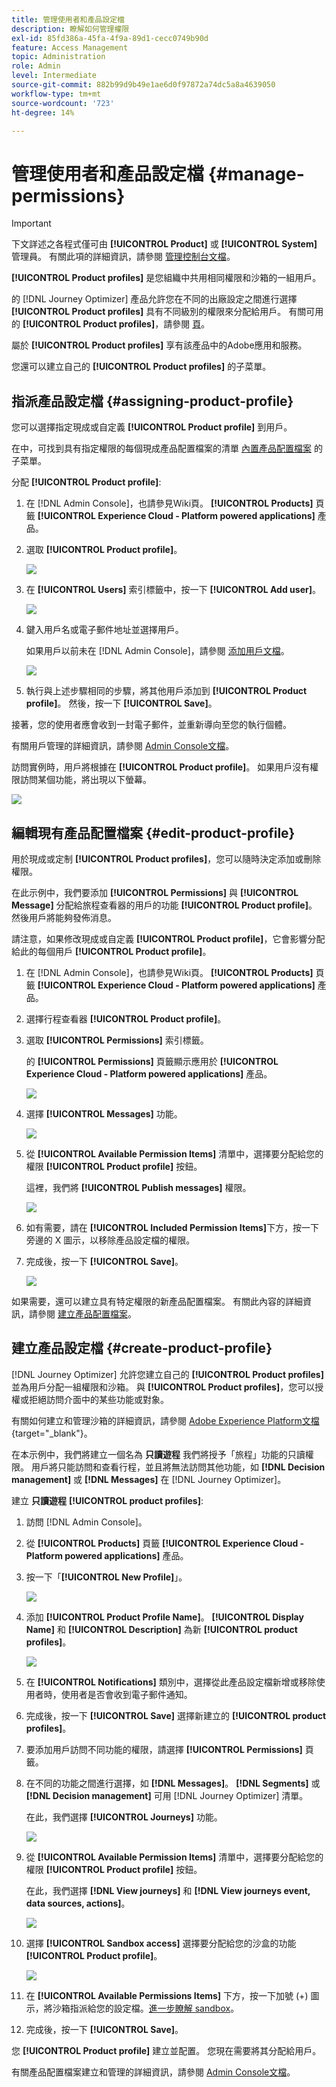 ```yaml
---
title: 管理使用者和產品設定檔
description: 瞭解如何管理權限
exl-id: 85fd386a-45fa-4f9a-89d1-cecc0749b90d
feature: Access Management
topic: Administration
role: Admin
level: Intermediate
source-git-commit: 882b99d9b49e1ae6d0f97872a74dc5a8a4639050
workflow-type: tm+mt
source-wordcount: '723'
ht-degree: 14%

---
```


# 管理使用者和產品設定檔 {#manage-permissions}

>[!IMPORTANT]
>
> 下文詳述之各程式僅可由 **[!UICONTROL Product]** 或 **[!UICONTROL System]** 管理員。 有關此項的詳細資訊，請參閱 [管理控制台文檔](https://helpx.adobe.com/enterprise/admin-guide.html/enterprise/using/admin-roles.ug.html)。

**[!UICONTROL Product profiles]** 是您組織中共用相同權限和沙箱的一組用戶。

的 [!DNL Journey Optimizer] 產品允許您在不同的出廠設定之間進行選擇 **[!UICONTROL Product profiles]** 具有不同級別的權限來分配給用戶。 有關可用的 **[!UICONTROL Product profiles]**，請參閱 [頁](ootb-product-profiles.md)。

屬於 **[!UICONTROL Product profiles]** 享有該產品中的Adobe應用和服務。

您還可以建立自己的 **[!UICONTROL Product profiles]** 的子菜單。

## 指派產品設定檔 {#assigning-product-profile}

您可以選擇指定現成或自定義 **[!UICONTROL Product profile]** 到用戶。

在中，可找到具有指定權限的每個現成產品配置檔案的清單 [內置產品配置檔案](ootb-product-profiles.md) 的子菜單。

分配 **[!UICONTROL Product profile]**:

1. 在 [!DNL Admin Console]，也請參見Wiki頁。 **[!UICONTROL Products]** 頁籤 **[!UICONTROL Experience Cloud - Platform powered applications]** 產品。

1. 選取 **[!UICONTROL Product profile]**。

   ![](assets/do-not-localize/access_control_2.png)

1. 在 **[!UICONTROL Users]** 索引標籤中，按一下 **[!UICONTROL Add user]**。

   ![](assets/do-not-localize/access_control_3.png)

1. 鍵入用戶名或電子郵件地址並選擇用戶。

   如果用戶以前未在 [!DNL Admin Console]，請參閱 [添加用戶文檔](https://helpx.adobe.com/enterprise/admin-guide.html/enterprise/using/manage-users-individually.ug.html#add-users)。

   ![](assets/do-not-localize/access_control_4.png)

1. 執行與上述步驟相同的步驟，將其他用戶添加到 **[!UICONTROL Product profile]**。 然後，按一下 **[!UICONTROL Save]**。

接著，您的使用者應會收到一封電子郵件，並重新導向至您的執行個體。

有關用戶管理的詳細資訊，請參閱 [Admin Console文檔](https://helpx.adobe.com/enterprise/admin-guide.html/enterprise/using/manage-users-individually.ug.html)。

訪問實例時，用戶將根據在 **[!UICONTROL Product profile]**。 如果用戶沒有權限訪問某個功能，將出現以下螢幕。

![](assets/do-not-localize/access_control_1.png)

## 編輯現有產品配置檔案 {#edit-product-profile}

用於現成或定制 **[!UICONTROL Product profiles]**，您可以隨時決定添加或刪除權限。

在此示例中，我們要添加 **[!UICONTROL Permissions]** 與 **[!UICONTROL Message]** 分配給旅程查看器的用戶的功能 **[!UICONTROL Product profile]**。 然後用戶將能夠發佈消息。

請注意，如果修改現成或自定義 **[!UICONTROL Product profile]**，它會影響分配給此的每個用戶 **[!UICONTROL Product profile]**。

1. 在 [!DNL Admin Console]，也請參見Wiki頁。 **[!UICONTROL Products]** 頁籤 **[!UICONTROL Experience Cloud - Platform powered applications]** 產品。

1. 選擇行程查看器 **[!UICONTROL Product profile]**。

1. 選取 **[!UICONTROL Permissions]** 索引標籤。

   的 **[!UICONTROL Permissions]** 頁籤顯示應用於 **[!UICONTROL Experience Cloud - Platform powered applications]** 產品。

   ![](assets/do-not-localize/access_control_5.png)

1. 選擇 **[!UICONTROL Messages]** 功能。

   ![](assets/do-not-localize/access_control_6.png)

1. 從 **[!UICONTROL Available Permission Items]** 清單中，選擇要分配給您的權限 **[!UICONTROL Product profile]** 按鈕。

   這裡，我們將 **[!UICONTROL Publish messages]** 權限。

   ![](assets/do-not-localize/access_control_7.png)

1. 如有需要，請在 **[!UICONTROL Included Permission Items]**&#x200B;下方，按一下旁邊的 X 圖示，以移除產品設定檔的權限。

1. 完成後，按一下 **[!UICONTROL Save]**。

   ![](assets/do-not-localize/access_control_8.png)

如果需要，還可以建立具有特定權限的新產品配置檔案。 有關此內容的詳細資訊，請參閱 [建立產品配置檔案](#create-product-profile)。

## 建立產品設定檔 {#create-product-profile}

[!DNL Journey Optimizer] 允許您建立自己的 **[!UICONTROL Product profiles]** 並為用戶分配一組權限和沙箱。 與 **[!UICONTROL Product profiles]**，您可以授權或拒絕訪問介面中的某些功能或對象。

有關如何建立和管理沙箱的詳細資訊，請參閱 [Adobe Experience Platform文檔](https://experienceleague.adobe.com/docs/experience-platform/sandbox/ui/user-guide.html?lang=zh-Hant){target=&quot;_blank&quot;}。

在本示例中，我們將建立一個名為 **只讀遊程** 我們將授予「旅程」功能的只讀權限。 用戶將只能訪問和查看行程，並且將無法訪問其他功能，如 **[!DNL  Decision management]** 或 **[!DNL Messages]** 在 [!DNL Journey Optimizer]。

建立 **只讀遊程** **[!UICONTROL product profiles]**:

1. 訪問 [!DNL Admin Console]。

1. 從 **[!UICONTROL Products]** 頁籤 **[!UICONTROL Experience Cloud - Platform powered applications]** 產品。

1. 按一下「**[!UICONTROL New Profile]**」。

   ![](assets/do-not-localize/access_control_9.png)

1. 添加 **[!UICONTROL Product Profile Name]**。 **[!UICONTROL Display Name]** 和 **[!UICONTROL Description]** 為新 **[!UICONTROL product profiles]**。

   ![](assets/do-not-localize/access_control_10.png)

1. 在 **[!UICONTROL Notifications]** 類別中，選擇從此產品設定檔新增或移除使用者時，使用者是否會收到電子郵件通知。

1. 完成後，按一下 **[!UICONTROL Save]** 選擇新建立的 **[!UICONTROL product profiles]**。

1. 要添加用戶訪問不同功能的權限，請選擇 **[!UICONTROL Permissions]** 頁籤。

1. 在不同的功能之間進行選擇，如 **[!DNL Messages]**。 **[!DNL Segments]** 或 **[!DNL Decision management]** 可用 [!DNL Journey Optimizer] 清單。

   在此，我們選擇 **[!UICONTROL Journeys]** 功能。

   ![](assets/do-not-localize/access_control_11.png)

1. 從 **[!UICONTROL Available Permission Items]** 清單中，選擇要分配給您的權限 **[!UICONTROL Product profile]** 按鈕。

   在此，我們選擇 **[!DNL View journeys]** 和 **[!DNL View journeys event, data sources, actions]**。

   ![](assets/do-not-localize/access_control_12.png)

1. 選擇 **[!UICONTROL Sandbox access]** 選擇要分配給您的沙盒的功能 **[!UICONTROL Product profile]**。

   ![](assets/do-not-localize/access_control_13.png)

1. 在 **[!UICONTROL Available Permissions Items]** 下方，按一下加號 (+) 圖示，將沙箱指派給您的設定檔。[進一步瞭解 sandbox](sandboxes.md)。

1. 完成後，按一下 **[!UICONTROL Save]**。

您 **[!UICONTROL Product profile]** 建立並配置。 您現在需要將其分配給用戶。

有關產品配置檔案建立和管理的詳細資訊，請參閱 [Admin Console文檔](https://helpx.adobe.com/enterprise/admin-guide.html/enterprise/using/manage-product-profiles.ug.html)。
